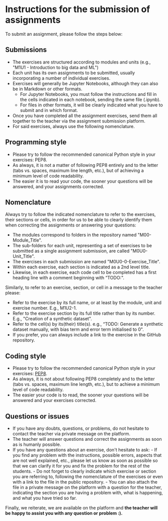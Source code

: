 # Instructions for the submission of assignments

To submit an assignment, please follow the steps below:

## Submissions

-	The exercises are structured according to modules and units (e.g., "M1U1 - Introduction to big data and ML")
-	Each unit has its own assignments to be submitted, usually incorporating a number of individual exercises.
-	Exercises will generally be Jupyter Notebooks, although they can also be in Markdown or other formats.
    - For Jupyter Notebooks, you must follow the instructions and fill in the cells indicated in each notebook, sending the same file (.ipynb).
    - For files in other formats, it will be clearly indicated what you have to submit and in which format.
-	Once you have completed all the assignment exercises, send them all together to the teacher via the assignment submission platform.
-	For said exercises, always use the following nomenclature.

## Programming style

-	Please try to follow the recommended canonical Python style in your exercises: PEP8.
-	As always, it is not a matter of following PEP8 entirely and to the letter (tabs vs. spaces, maximum line length, etc.), but of achieving a minimum level of code readability.
-	The easier it is to read your code, the sooner your questions will be answered, and your assignments corrected.

## Nomenclature
Always try to follow the indicated nomenclature to refer to the exercises, their sections or cells, in order for us to be able to clearly identify them when correcting the assignments or answering your questions:
-	The modules correspond to folders in the repository named "M00-Module_Title".
-	The sub-folders for each unit, representing a set of exercises to be submitted as a single assignment submission, are called "M0U0-Unit_Title".
-	The exercises in each submission are named "M0U0-0-Exercise_Title".
-	Within each exercise, each section is indicated as a 2nd level title.
-	Likewise, in each exercise, each code cell to be completed has a first heading line with a comment beginning with “TODO:".

Similarly, to refer to an exercise, section, or cell in a message to the teacher please:
-	Refer to the exercise by its full name, or at least by the module, unit and exercise number. E.g., M1U2-1.
-	Refer to the exercise section by its full title rather than by its number. E.g., "Creation of a synthetic dataset".
-	Refer to the cell(s) by its(their) title(s). e.g.,  “TODO: Generate a synthetic dataset manually, with bias term and error term initialised to 0".
-	If you prefer, you can always include a link to the exercise in the GitHub repository.

## Coding style
- Please try to follow the recommended canonical Python style in your exercises: [PEP8](https://www.python.org/dev/peps/pep-0008/).
- As always, it is not about following PEP8 completely and to the letter (tabs vs. spaces, maximum line length, etc.), but to achieve a minimum level of code readability.
- The easier your code is to read, the sooner your questions will be answered and your exercises corrected.

## Questions or issues

-	If you have any doubts, questions, or problems, do not hesitate to contact the teacher via private message on the platform.
-	The teacher will answer questions and correct the assignments as soon as is humanly possible.
-	If you have any questions about an exercise, don't hesitate to ask:
        - If you find any problem with the instructions, possible errors, aspects that are not well explained, etc., please let us know as soon as possible so that we can clarify it for you and fix the problem for the rest of the students.
        - Do not forget to clearly indicate which exercise or section you are referring to, following the nomenclature of the exercises or even with a link to the file in the public repository.
        - You can also attach the file in a private message on the platform with a question for the teacher, indicating the section you are having a problem with, what is happening, and what you have tried so far.

Finally, we reiterate, we are available on the platform and **the teacher will be happy to assist you with any question or problem :).**


